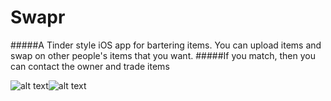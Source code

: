 Swapr
=====

#####A Tinder style iOS app for bartering items.  You can upload items and swap on other people's items that you want.
#####If you match, then you can contact the owner and trade items

![alt text](http://i.imgur.com/kYdjdtW.png)![alt text](http://i.imgur.com/4yfZ32T.png)
